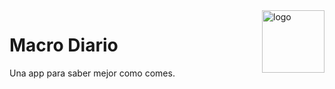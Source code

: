 <img src="https://github.com/bloomberg/pytest-memray/assets/3709683/5a67f3c7-41ed-4656-bd5f-b70a5d1365ae" height="100" style="float:right"  alt="logo" />

# Macro Diario

Una app para saber mejor como comes.